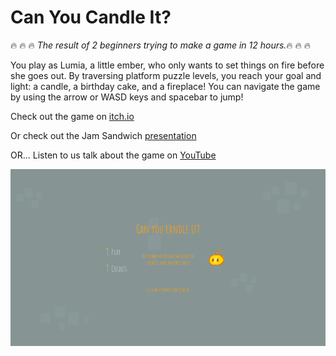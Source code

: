 # Can You Candle It?

:fire: :fire: :fire: *The result of 2 beginners trying to make a game in 12 hours.*:fire: :fire: :fire:

You play as Lumia, a little ember, who only wants to set things on fire before she goes out.
By traversing platform puzzle levels, you reach your goal and light: a candle, a birthday cake, and a fireplace! You can navigate the game by using the arrow or WASD keys and spacebar to jump! 

Check out the game on [itch.io](https://s-ibylle.itch.io/can-you-candle-it)

Or check out the Jam Sandwich [presentation](https://docs.google.com/presentation/d/18tMI3jfCujatp72VHVmg8kXmeD4n82tJazXUM0zM3dM/edit?usp=sharing)

OR... Listen to us talk about the game on [YouTube](https://www.youtube.com/watch?v=O3Y2f50fZv0)

![HomeScreen](img/screenshot1.png)
